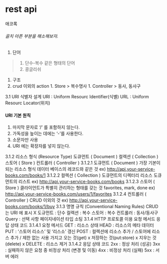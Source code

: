 # rest api

애코록

###### 골치 아픈 부분을 해소해보자.

1. 단어
> 1. 단수-복수 같은 형태의 단어
> 1. 콩글리쉬

1. 구조
  1. crud 이외의 action
    1. Store
    > 복수명사
    1. Controller
    > 동사, 동사구
    














3.1 URI 식별자 설계
URI : Uniform Resourc Identifier(식별)
URL : Uniform Resourc Locator(위치)

#### URI 기본 원칙
1. 마지막 문자로 ‘/’ 를 포함하지 않는다.
1. 가독성을 높이는 데에는 ‘-’를 사용한다.
1. 소문자만 사용
1. URI 에는 확장자를 넣지 않는다.


3.1.2 리소스 형식 (Resource Type)
도큐먼트 ( Document )
컬렉션 ( Collection )
스토어 ( Store )
컨트롤러 ( Controller )
3.1.2.1 도큐먼트 ( Document )
가장 기본이 되는 리소스 형식
데이터 베이스의 레코드와 같은 것
ex) http://api.your-service-books.com/books/1
3.1.2.2 컬렉션 ( Collection )
도큐먼트의 디렉터리 리소스
도큐먼트의 리스트
ex) http://api.your-service-books.com/books
3.1.2.3 스토어 ( Store )
클라이언트가 특별히 관리하는 형태를 갖는 것
favorites, mark, done
ex) http://api.your-service-books.com/users/1/favorites
3.1.2.4 컨트롤러 ( Controller )
CRUD 이외의 것
ex) http://api.your-service-books.com/books/1/buy
3.1.3 명명 규칙 (Conventional Naming Rules)
CRUD 는 URI 에 표시 X
도규먼트 : 단수
컬렉션 : 복수
스토어 : 복수
컨트롤러 : 동사/동사구
Query : 선택 사항
페이지네이션
타입
소팅
3.1.4 HTTP 프로토콜 이용
요청 메서드
응답 상태 코드
3.1.4.1 요청 메서드
GET : 리소스 상태
HEAD : 리소스의 메타 데이터
PUT : ‘스토어 리소스’ 및 ‘리스소’ 갱신
POST : 컬렉션에 리소스 추가 / 스토어에 리소스 추가 / 제한 없는 사용
가지고 오는 것(get) x
저장하는 것(put:store) x
지우는 것 (delete) x
DELETE : 리소스 제거
3.1.4.2 응답 상태 코드
2xx : 정상 처리 (성공)
3xx : 실패하지 않은 요청 중 비정상 처리 (변경 및 이동)
4xx : 비정상 처리 (실패)
5xx : 서버 에러
